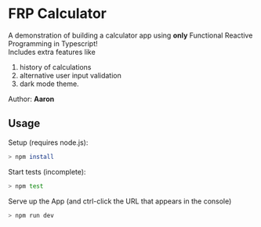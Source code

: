 # FRP Calculator
 A demonstration of building a calculator app using **only** Functional Reactive Programming in Typescript!</br>
 Includes extra features like 
 1. history of calculations
 2. alternative user input validation
 3. dark mode theme. </br>
 
 Author: **Aaron** </br>

## Usage

Setup (requires node.js):

```bash
> npm install
```

Start tests (incomplete):

```bash
> npm test
```

Serve up the App (and ctrl-click the URL that appears in the console)

```bash
> npm run dev
```
